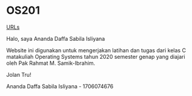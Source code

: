 # OS201

[URLs](URLs/)

Halo, saya Ananda Daffa Sabila Isliyana

Website ini digunakan untuk mengerjakan latihan dan tugas dari kelas C matakuliah Operating Systems tahun 2020 semester genap yang diajari oleh Pak Rahmat M. Samik-Ibrahim.

Jolan Tru!

Ananda Daffa Sabila Isliyana - 1706074676
